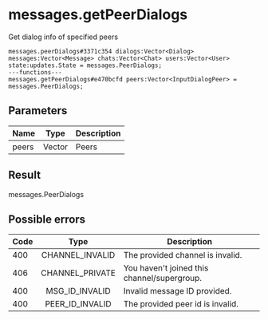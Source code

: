 # messages.getPeerDialogs
Get dialog info of specified peers

```
messages.peerDialogs#3371c354 dialogs:Vector<Dialog> messages:Vector<Message> chats:Vector<Chat> users:Vector<User> state:updates.State = messages.PeerDialogs;
---functions---
messages.getPeerDialogs#e470bcfd peers:Vector<InputDialogPeer> = messages.PeerDialogs;
```

## Parameters
| Name | Type | Description |
| ---- | :----: | ----------- |
| peers | Vector<InputDialogPeer> | Peers |


## Result
messages.PeerDialogs

## Possible errors
| Code | Type | Description |
| ---- | :----: | ----------- |
| 400 | CHANNEL_INVALID | The provided channel is invalid. |
| 406 | CHANNEL_PRIVATE | You haven't joined this channel/supergroup. |
| 400 | MSG_ID_INVALID | Invalid message ID provided. |
| 400 | PEER_ID_INVALID | The provided peer id is invalid. |

